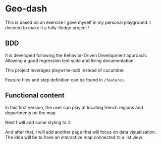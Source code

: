 # Geo-dash

This is based on an exercise I gave myself in my personal playground. I decided to make it a fully-fledge project !

## BDD

It is developed following the Behavior-Driven Development approach. Allowing a good regression test suite and living documentation.

This project leverages playwrite-bdd instead of cucumber.

Feature files and step definition can be found in `/features`.

## Functional content

In this first version, the user can play at locating french regions and departments on the map.

Next I will add some styling to it.

And after that, I will add another page that will focus on data visualisation. The idea will be to have an interactive map connected to a list view.
